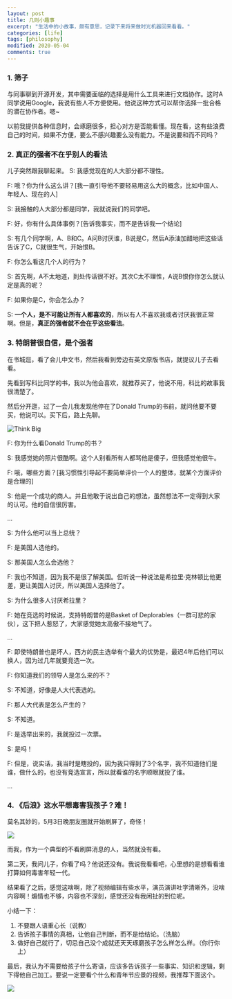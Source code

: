 ```yaml
---
layout: post
title: 几则小趣事
excerpt: "生活中的小故事，颇有意思，记录下来将来做时光机器回来看看。"
categories: [life]
tags: [philosophy]
modified: 2020-05-04
comments: true
---
```


### 1. 筛子

与同事聊到开源开发，其中需要面临的选择是用什么工具来进行文档协作。这时A同学说用Google，我说有些人不方便使用。他说这种方式可以帮你选择一批合格的潜在协作者。嗯~

以前我提供各种信息时，会琢磨很多，担心对方是否能看懂。现在看，这有些浪费自己的时间，如果不方便，要么不感兴趣要么没有能力。不是说要和而不同吗？

### 2. 真正的强者不在乎别人的看法

儿子突然跟我聊起来。
S: 我感觉现在的人大部分都不理性。

F: 哦？你为什么这么讲？[我一直引导他不要轻易用这么大的概念，比如中国人、年轻人、现在的人]

S: 我接触的人大部分都是同学，我就说我们的同学吧。

F: 好，你有什么具体事例？[告诉我事实，而不是告诉我一个结论]

S: 有几个同学啊，A、B和C。A问B讨厌谁，B说是C，然后A添油加醋地把这些话告诉了C，C就很生气，开始恨B。

F: 你怎么看这几个人的行为？

S: 首先啊，A不太地道，到处传话很不好。其次C太不理性，A说B恨你你怎么就认定是真的呢？

F: 如果你是C，你会怎么办？

S: **一个人，是不可能让所有人都喜欢的**，所以有人不喜欢我或者讨厌我很正常啊。但是，**真正的强者就不会在乎这些看法**。

### 3. 特朗普很自信，是个强者

在书城逛，看了会儿中文书，然后我看到旁边有英文原版书店，就提议儿子去看看。

先看到写科比同学的书，我以为他会喜欢，就推荐买了，他说不用，科比的故事我很清楚了。

然后分开逛，过了一会儿我发现他停在了Donald Trump的书前，就问他要不要买，他说可以。买下后，路上先聊。

![Think Big](https://images-na.ssl-images-amazon.com/images/I/51aXE0o8rmL._SX331_BO1,204,203,200_.jpg)

F: 你为什么看Donald Trump的书？

S: 我感觉她的照片很酷啊。这个人别看所有人都骂他是傻子，但我感觉他很牛。

F: 哦，哪些方面？[我习惯性引导起不要简单评价一个人的整体，就某个方面评价是合理的]

S: 他是一个成功的商人。并且他敢于说出自己的想法，虽然想法不一定得到大家的认可。他的自信很厉害。

...

S: 为什么他可以当上总统？

F: 是美国人选他的。

S: 那美国人怎么会选他？

F: 我也不知道，因为我不是很了解美国。但听说一种说法是希拉里·克林顿比他更差，更让美国人讨厌，所以美国人选择他了。

S: 为什么很多人讨厌希拉里？

F: 她在竞选的时候说，支持特朗普的是Basket of Deplorables（一群可悲的家伙），这下把人惹怒了，大家感觉她太高傲不接地气了。

...

F: 即使特朗普也是坏人，西方的民主选举有个最大的优势是，最迟4年后他们可以换人，因为过几年就要竞选一次。

F: 你知道我们的领导人是怎么来的不？

S: 不知道，好像是人大代表选的。

F: 那人大代表是怎么产生的？

S: 不知道。

F: 是选举出来的，我就投过一次票。

S: 是吗！

F: 但是，说实话，我当时是瞎投的，因为我只得到了3个名字，我不知道他们是谁，做什么的，也没有竞选宣言，所以就看谁的名字顺眼就投了谁。

...

### 4. 《后浪》这水平想毒害我孩子？难！

莫名其妙的，5月3日晚朋友圈就开始刷屏了，奇怪！

[<img src="https://img.youtube.com/vi/IRzplsoYm0M/0.jpg">](https://www.youtube.com/watch?v=IRzplsoYm0M)

而我，作为一个典型的不看刷屏消息的人，当然就没有看。

第二天，我问儿子，你看了吗？他说还没有。我说我看看吧，心里想的是想看看谁打算如何毒害年轻一代。

结果看了之后，感觉这啥啊，除了视频编辑有些水平，演员演讲吐字清晰外，没啥内容啊！煽情也不够，内容也不深刻，感觉还没有我闲扯的到位呢。

小结一下：

1. 不要跟人语重心长（说教）
2. 告诉孩子事情的真相，让他自己判断，而不是给结论。（洗脑）
3. 做好自己就行了，切忌自己没个成就还天天琢磨孩子怎么样怎么样。（你行你上）


最后，我认为不需要给孩子什么寄语，应该多告诉孩子一些事实、知识和逻辑，剩下得他自己加工。要说一定要看个什么和青年节应景的视频，我推荐下面这个。

[<img src="https://img.youtube.com/vi/rHkHmRMCn34/0.jpg">](https://www.youtube.com/watch?v=rHkHmRMCn34)





<!--stackedit_data:
eyJoaXN0b3J5IjpbLTE3NDYxMjk2MzIsLTI0MDgzMDIzMSw3Mz
A5OTgxMTZdfQ==
-->